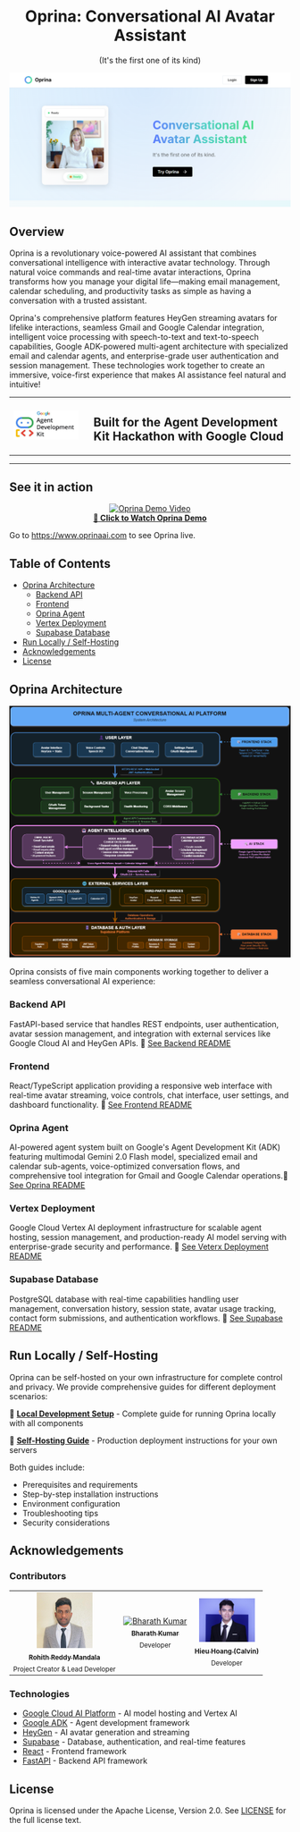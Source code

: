 <div align="Center">

# Oprina: Conversational AI Avatar Assistant

(It's the first one of its kind)

</div>

![Oprina Screenshot](docs/images/Homescreen.png)


## Overview

Oprina is a revolutionary voice-powered AI assistant that combines conversational intelligence with interactive avatar technology. Through natural voice commands and real-time avatar interactions, Oprina transforms how you manage your digital life—making email management, calendar scheduling, and productivity tasks as simple as having a conversation with a trusted assistant.

Oprina's comprehensive platform features HeyGen streaming avatars for lifelike interactions, seamless Gmail and Google Calendar integration, intelligent voice processing with speech-to-text and text-to-speech capabilities, Google ADK-powered multi-agent architecture with specialized email and calendar agents, and enterprise-grade user authentication and session management. These technologies work together to create an immersive, voice-first experience that makes AI assistance feel natural and intuitive!


<div align="center">
<table border="0">
<tr>
<td>
<img src="docs/images/adk_logo.png" alt="Google Agent Development Kit" width="300"/>
</td>
<td style="vertical-align: middle; padding-left: 20px;">
<h2><strong>Built for the Agent Development Kit Hackathon with Google Cloud</strong></h2>
</td>
</tr>
</table>
</div>
</div>

***

## See it in action

<div align="center">
  <a href="https://youtu.be/m88sOnv-qvM">
    <img src="https://img.youtube.com/vi/m88sOnv-qvM/maxresdefault.jpg" alt="Oprina Demo Video" width="560">
    <br>
    <b>🎥 Click to Watch Oprina Demo</b>
  </a>
</div>

Go to https://www.oprinaai.com to see Oprina live.

## Table of Contents

- [Oprina Architecture](#oprina-architecture)
  - [Backend API](#backend-api)
  - [Frontend](#frontend)
  - [Oprina Agent](#oprina-agent)
  - [Vertex Deployment](#vertex-deployment)
  - [Supabase Database](#supabase-database)
- [Run Locally / Self-Hosting](#run-locally--self-hosting)
- [Acknowledgements](#acknowledgements)
- [License](#license)

## Oprina Architecture

![Architecture Diagram](docs/images/Oprina_Architecture_Diagram.drawio.png)

Oprina consists of five main components working together to deliver a seamless conversational AI experience:

### Backend API
FastAPI-based service that handles REST endpoints, user authentication, avatar session management, and integration with external services like Google Cloud AI and HeyGen APIs. 📖 [See Backend README](./backend/README.md)

### Frontend
React/TypeScript application providing a responsive web interface with real-time avatar streaming, voice controls, chat interface, user settings, and dashboard functionality. 📖 [See Frontend README](./frontend/README.md)

### Oprina Agent
AI-powered agent system built on Google's Agent Development Kit (ADK) featuring multimodal Gemini 2.0 Flash model, specialized email and calendar sub-agents, voice-optimized conversation flows, and comprehensive tool integration for Gmail and Google Calendar operations.📖 [See Oprina README](./oprina/README.md)

### Vertex Deployment
Google Cloud Vertex AI deployment infrastructure for scalable agent hosting, session management, and production-ready AI model serving with enterprise-grade security and performance. 📖 [See Veterx Deployment README](./vertex-deployment/README.md)

### Supabase Database
PostgreSQL database with real-time capabilities handling user management, conversation history, session state, avatar usage tracking, contact form submissions, and authentication workflows. 📖 [See Supabase README](./supabase/README.md)

## Run Locally / Self-Hosting

Oprina can be self-hosted on your own infrastructure for complete control and privacy. We provide comprehensive guides for different deployment scenarios:

📖 **[Local Development Setup](docs/local-setup.md)** - Complete guide for running Oprina locally with all components

🚀 **[Self-Hosting Guide](docs/self-hosting.md)** - Production deployment instructions for your own servers

Both guides include:
- Prerequisites and requirements
- Step-by-step installation instructions
- Environment configuration
- Troubleshooting tips
- Security considerations

## Acknowledgements

### Contributors

<table>
<tr>
    <td align="center">
        <a href="https://github.com/rohith4444">
            <img src="docs/images/Rohith profile pic.jpg" width="100px;" alt="Rohith Reddy Mandala"/>
            <br />
            <sub><b>Rohith Reddy Mandala</b></sub>
        </a>
        <br />
        <sub>Project Creator & Lead Developer</sub>
    </td>
  <td align="center">
        <a href="https://github.com/abharathkumarr">
            <img src="https://github.com/abharathkumarr.png" width="100px;" alt="Bharath Kumar"/>
            <br />
            <sub><b>Bharath Kumar</b></sub>
        </a>
        <br />
        <sub>Developer</sub>
    </td>
    <td align="center">
        <a href="https://github.com/calvinhoang203">
            <img src="docs/images/Hieu_Professional_Photo.jpg" width="100px;" alt="Hieu Hoang (Calvin)"/>
            <br />
            <sub><b>Hieu Hoang (Calvin)</b></sub>
        </a>
        <br />
        <sub>Developer</sub>
    </td>
</tr>
</table>

### Technologies
- [Google Cloud AI Platform](https://cloud.google.com/ai-platform) - AI model hosting and Vertex AI
- [Google ADK](https://cloud.google.com/agent-development-kit) - Agent development framework
- [HeyGen](https://heygen.com/) - AI avatar generation and streaming
- [Supabase](https://supabase.com/) - Database, authentication, and real-time features
- [React](https://reactjs.org/) - Frontend framework
- [FastAPI](https://fastapi.tiangolo.com/) - Backend API framework

## License

Oprina is licensed under the Apache License, Version 2.0. See [LICENSE](./LICENSE) for the full license text.
